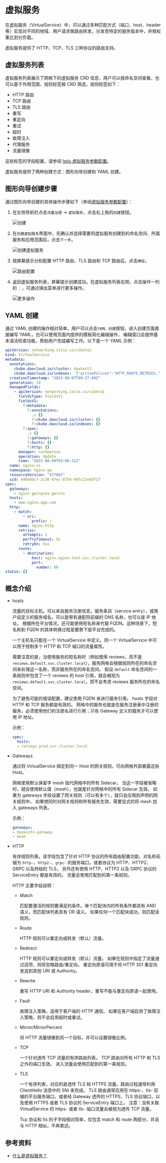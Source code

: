 # 虚拟服务

在虚拟服务（VirtualService）中，可以通过多种匹配方式（端口、host、header 等）实现对不同的地域、用户请求做路由转发，分发至特定的服务版本中，并按权重比划分负载。

虚拟服务提供了 HTTP、TCP、TLS 三种协议的路由支持。

## 虚拟服务列表

虚拟服务列表展示了网格下的虚拟服务 CRD 信息，用户可以按命名空间查看，也可以基于作用范围、规则标签做 CRD 筛选，规则标签如下：

- HTTP 路由
- TCP 路由
- TLS 路由
- 重写
- 重定向
- 重试
- 超时
- 故障注入
- 代理服务
- 流量镜像

这些标签的字段配置，请参阅 [Istio 虚拟服务参数配置](https://istio.io/latest/docs/reference/config/networking/virtual-service/)。

虚拟服务提供了两种创建方式：图形向导创建和 YAML 创建。

## 图形向导创建步骤

通过图形向导创建的具体操作步骤如下（参阅[虚拟服务参数配置](./vsparams.md)）：

1. 在左侧导航栏点击`流量治理` -> `虚拟服务`，点击右上角的`创建`按钮。

    ![创建](https://docs.daocloud.io/daocloud-docs-images/docs/mspider/images/virtualserv01.png)

1. 在`创建虚拟服务`界面中，先确认并选择需要将虚拟服务创建到的命名空间、所属服务和应用范围后，点击`下一步`。

    ![创建虚拟服务](https://docs.daocloud.io/daocloud-docs-images/docs/mspider/images/virtualserv02.png)

1. 按屏幕提示分别配置 HTTP 路由、TLS 路由和 TCP 路由后，点击`确定`。

    ![路由配置](https://docs.daocloud.io/daocloud-docs-images/docs/mspider/images/virtualserv03.png)

1. 返回虚拟服务列表，屏幕提示创建成功。在虚拟服务列表右侧，点击操作一列的 `⋮`，可通过弹出菜单进行更多操作。

    ![更多操作](https://docs.daocloud.io/daocloud-docs-images/docs/mspider/images/virtualserv05.png)

## YAML 创建

通过 YAML 创建的操作相对简单，用户可以点击`YAML 创建`按钮，进入创建页面直接编写 YAML，也可以使用页面内提供的模板简化编辑操作，
编辑窗口会提供基本语法检查功能，帮助用户完成编写工作。以下是一个 YAML 示例：

```yaml
apiVersion: networking.istio.io/v1beta1
kind: VirtualService
metadata:
  annotations:
    ckube.daocloud.io/cluster: dywtest3
    ckube.daocloud.io/indexes: '{"activePolices":"HTTP_ROUTE,RETRIES,","cluster":"dywtest3","createdAt":"2023-08-07T09:27:48Z","gateway":"nginx-gw/nginx-gwrule","gateways":"[\"nginx-gw/nginx-gwrule\"]","hosts":"[\"www.nginx.app.com\"]","is_deleted":"false","labels":"","name":"nginx-vs","namespace":"nginx-gw"}'
  creationTimestamp: "2023-08-07T09:27:48Z"
  generation: 10
  managedFields:
    - apiVersion: networking.istio.io/v1beta1
      fieldsType: FieldsV1
      fieldsV1:
        f:metadata:
          f:annotations:
            .: {}
            f:ckube.daocloud.io/cluster: {}
            f:ckube.daocloud.io/indexes: {}
        f:spec:
          .: {}
          f:gateways: {}
          f:hosts: {}
          f:http: {}
      manager: cacheproxy
      operation: Update
      time: "2023-08-09T03:06:31Z"
  name: nginx-vs
  namespace: nginx-gw
  resourceVersion: "477662"
  uid: 446e8dcf-3c26-47ec-8754-997c21e4df17
spec:
  gateways:
    - nginx-gw/nginx-gwrule
  hosts:
    - www.nginx.app.com
  http:
    - match:
        - uri:
            prefix: /
      name: nginx-http
      retries:
        attempts: 2
        perTryTimeout: 5s
        retryOn: 5xx
      route:
        - destination:
            host: nginx.nginx-test.svc.cluster.local
            port:
              number: 80
status: {}
```

## 概念介绍

- hosts

    流量的目标主机。可以来自服务注册信息，服务条目（service entry），或用户自定义的服务域名。可以是带有通配符前缀的 DNS 名称，也可以是 IP 地址。
    根据所在平台情况，还可能使用短名称来代替 FQDN。这种场景下，短名称到 FQDN 的具体转换过程是要靠下层平台完成的。

    一个主机名只能在一个 VirtualService 中定义。同一个 VirtualService 中可以用于控制多个 HTTP 和 TCP 端口的流量属性。

    需要注意的是，当使用服务的短名称时（例如使用 reviews，而不是 `reviews.default.svc.cluster.local`），服务网格会根据规则所在的命名空间来处理这一名称，而非服务所在的命名空间。
    假设 `default` 命名空间的一条规则中包含了一个 reviews 的 host 引用，就会被视为 `reviews.default.svc.cluster.local`，而不会考虑 reviews 服务所在的命名空间。

    为了避免可能的错误配置，建议使用 FQDN 来进行服务引用。
    hosts 字段对 HTTP 和 TCP 服务都是有效的。
    网格中的服务也就是在服务注册表中注册的服务，必须使用他们的注册名进行引用；只有 Gateway 定义的服务才可以使用 IP 地址。

    示例：

    ```yaml
    spec:
      hosts:
      - ratings.prod.svc.cluster.local
    ```

- Gateways

    通过将 VirtualService 绑定到同一 Host 的网关规则，可向网格外部暴露这些 Host。

    网格使用默认保留字 mesh 指代网格中的所有 Sidecar。
    当这一字段被省略时，就会使用默认值（mesh），也就是针对网格中的所有 Sidecar 生效。
    如果为 gateways 字段设置了网关规则（可以有多个），就只会应用到声明的网关规则中。
    如果想同时对网关规则和所有服务生效，需要显式的将 mesh 加入 gateways 列表。

    示例：

    ```yaml
    gateways:
    - bookinfo-gateway
    - mesh
    ```

- HTTP

    有序规则列表。该字段包含了针对 HTTP 协议的所有路由配置功能，对名称前缀为 `http-`、`http2-`、`grpc-`
    的服务端口，或者协议为 HTTP、HTTP2、GRPC 以及终结的 TLS，
    另外还有使用 HTTP、HTTP2 以及 GRPC 协议的 ServiceEntry 都是有效的。
    流量会使用匹配到的第一条规则。

    HTTP 主要字段说明：

    - Match

        匹配要激活的规则要满足的条件。单个匹配块内的所有条件都具有 AND 语义，而匹配块列表具有 OR 语义。
        如果任何一个匹配块成功，则匹配该规则。

    - Route

        HTTP 规则可以重定向或转发（默认）流量。

    - Redirect

        HTTP 规则可以重定向或转发（默认）流量。
        如果在规则中指定了流量通过选项，则将忽略路由/重定向。
        重定向原语可用于将 HTTP 301 重定向发送到其他 URI 或 Authority。

    - Rewrite

        重写 HTTP URI 和 Authority header，重写不能与重定向原语一起使用。

    - Fault

        故障注入策略，适用于客户端的 HTTP 通信。
        如果在客户端启用了故障注入策略，则不会启用超时或重试。

    - Mirror/MirrorPercent

        将 HTTP 流量镜像到另一个目标，并可以设置镜像比例。

    - TCP

        一个针对透传 TCP 流量的有序路由列表。
        TCP 路由对所有 HTTP 和 TLS 之外的端口生效。
        进入流量会使用匹配到的第一条规则。

    - TLS

        一个有序列表，对应的是透传 TLS 和 HTTPS 流量。路由过程通常利用 ClientHello 消息中的 SNI 来完成。
        TLS 路由通常应用在 https-、tls- 前缀的平台服务端口，或者经 Gateway 透传的 HTTPS、TLS 协议端口，以及使用 HTTPS 或者 TLS 协议的 ServiceEntry 端口上。
        注意：没有关联 VirtualService 的 https- 或者 tls- 端口流量会被视为透传 TCP 流量。

        Tcp 协议和 tls 的子字段相对简单，仅包含 match 和 route 两部分，并且与 HTTP 相似，不再累述。

## 参考资料

- [什么是虚拟服务？](../../../skoala/reference/virtual-service.md)
